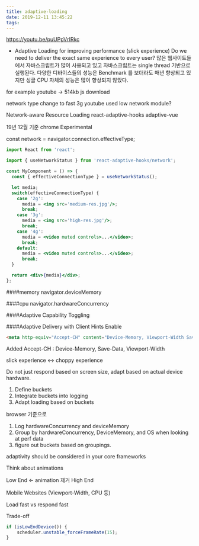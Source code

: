 ```yaml
---
title: adaptive-loading
date: 2019-12-11 13:45:22
tags:
---
```

https://youtu.be/puUPpVrIRkc

- Adaptive Loading for improving performance (slick experience)
Do we need to deliver the exact same experience to every user?
많은 웹사이트들에서 자바스크립트가 많이 사용되고 있고 자바스크립트는 single thread 기반으로 실행된다.
다양한 디바이스들의 성능은 Benchmark 를 보더라도 매년 향상되고 있지만 싱글 CPU 자체의 성능은 많이 향상되지 않았다.

for example 
youtube -> 514kb js download

network type change to fast 3g
youtube used low network module?

Network-aware Resource Loading
react-adaptive-hooks
adaptive-vue

19년 12월 기준 chrome Experimental

const network = navigator.connection.effectiveType;

```jsx harmony
import React from 'react';

import { useNetworkStatus } from 'react-adaptive-hooks/network';

const MyComponent = () => {
  const { effectiveConnectionType } = useNetworkStatus();

  let media;
  switch(effectiveConnectionType) {
    case '2g':
      media = <img src='medium-res.jpg'/>;
      break;
    case '3g':
      media = <img src='high-res.jpg'/>;
      break;
    case '4g':
      media = <video muted controls>...</video>;
      break;
    default:
      media = <video muted controls>...</video>;
      break;
  }

  return <div>{media}</div>;
};
```

####memory
navigator.deviceMemory

####cpu
navigator.hardwareConcurrency

####Adaptive Capability Toggling

####Adaptive Delivery with Client Hints
Enable
```html
<meta http-equiv="Accept-CH" content="Device-Memory, Viewport-Width Save-Data"/>
```
Added
Accept-CH : Device-Memory, Save-Data, Viewport-Width

slick experience <-> choppy experience

Do not just respond based on screen size, adapt based on actual device hardware.

1) Define buckets 
2) Integrate buckets into logging
3) Adapt loading based on buckets


browser 기준으로

1) Log hardwareConcurrency and deviceMemory
2) Group by hardwareConcurrency, DeviceMemory, and OS when looking at perf data
3) figure out buckets based on groupings.
 
adaptivity should be considered in your core frameworks

Think about animations

Low End <- animation 제거 
High End

Mobile Websites (Viewport-Width, CPU 등)

Load fast vs respond fast

Trade-off

```javascript
if (isLowEndDevice()) {
    scheduler.unstable_forceFrameRate(15);
}
```

